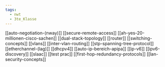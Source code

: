 ```yaml
---
tags:
  - nwt
  - 3te_Klasse
---
```

[[auto-negotiation-(nway)]]
[[secure-remote-access]]
[[ah-yes-20-millionen-cisco-sachen]]
[[dual-stack-topology]]
[[router]]
[[switching-concepts]]
[[vlans]]
[[inter-vlan-routing]]
[[stp-spanning-tree-protocol]]
[[etherchannel-(lag)]]
[[dhcpv4]]
[[auto-ip-bereich-apipa]]
[[ip-v6]]
[[ipv6-discovery]]
[[slaac]]
[[test prac]]
[[first-hop-redundancy-protocols]]
[[lan-security-concepts]]